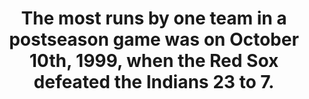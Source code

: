 ---
title:      
  - The most runs by one team in a postseason game was on October 10th, 1999, when the Red Sox defeated the Indians 23 to 7.
secondary:
  - The Red Sox were also on the losing side of the postseason game with the second most runs by one team, losing to the Yankees 19 to 8 in Game 3 of the 2004 ALCS. They famously won the series regardless, along with the World Series.
reference:
  - http://www.baseball-reference.com/play-index/game_finder.cgi?type=p&class=team#gotresults&as=team_pitching&offset=0&match=basic&suffix=_post&min_year_game=1903&max_year_game=2014&series=any&series_game=any&playoffs=&WL=any&game_length=any&team_id=ANY&team_lg=&opp_id=&opp_lg=&use_dh=&HV=any&game_site=&temperature_min=0&temperature_max=120&wind_speed_min=0&wind_speed_max=90&wind_direction_tolf=1&wind_direction_tocf=1&wind_direction_torf=1&wind_direction_fromlf=1&wind_direction_fromcf=1&wind_direction_fromrf=1&wind_direction_ltor=1&wind_direction_rtol=1&wind_direction_unknown=1&precipitation_unknown=1&precipitation_none=1&precipitation_drizzle=1&precipitation_showers=1&precipitation_rain=1&precipitation_snow=1&sky_unknown=1&sky_sunny=1&sky_cloudy=1&sky_overcast=1&sky_night=1&sky_dome=1&number_matched=1&orderby=R&c1criteria=R&c1gtlt=gt&c1val=5&c2criteria=&c2gtlt=eq&c2val=0&c3criteria=&c3gtlt=eq&c3val=0&c4criteria=&c4gtlt=eq&c4val=0&c5criteria=&c5gtlt=eq&c5val=1.0&c6criteria=&firstteamgames=&startteamgames=&lastteamgames=&ajax=1&submitter=1
---